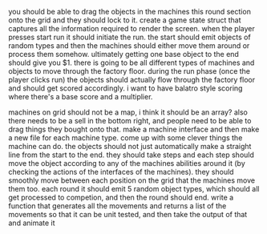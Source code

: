 


you should be able to drag the objects in the machines this round section onto the grid and they should lock to it. create a game state struct that captures all the information required to render the screen. when the player presses start run it should initiate the run. the start should emit objects of random types and then the machines should either move them around or process them somehow. ultimately getting one base object to the end should give you $1. there is going to be all different types of machines and objects to move through the factory floor. during the run phase (once the player clicks run) the objects should actually flow through the factory floor and should get scored accordingly. i want to have balatro style scoring where there's a base score and a multiplier.


machines on grid should not be a map, i think it should be an array? also there needs to be a sell in the bottom right, and people need to be able to drag things they bought onto that. make a machine interface and then make a new file for each machine type. come up with some clever things the machine can do. the objects should not just automatically make a straight line from the start to the end. they should take steps and each step should move the object according to any of the machines abilities around it (by checking the actions of the interfaces of the machines). they should smoothly move between each position on the grid that the machines move them too. each round it should emit 5 random object types, which should all get processed to competion, and then the round should end. write a function that generates all the movements and returns a list of the movements so that it can be unit tested, and then take the output of that and animate it